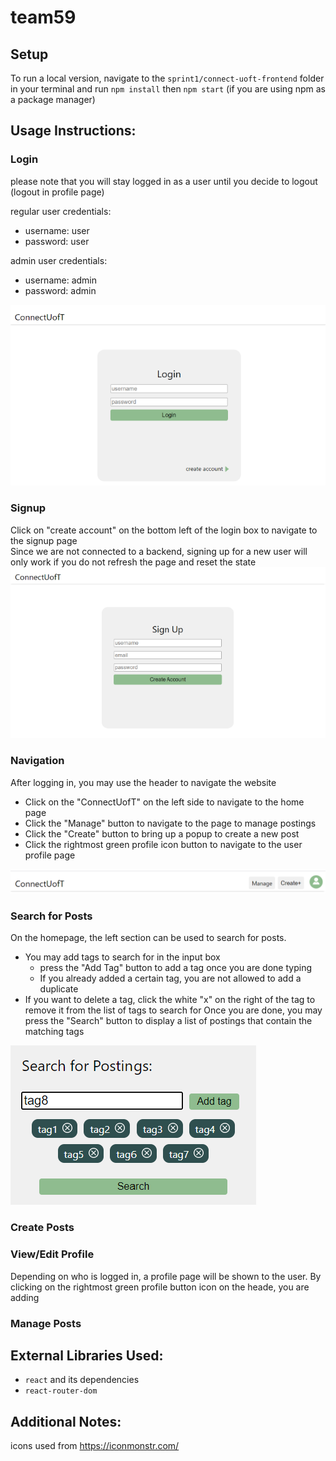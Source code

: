 # team59

## Setup
To run a local version, navigate to the `sprint1/connect-uoft-frontend` folder 
in your terminal and run `npm install` then `npm start` (if you are using npm as a package manager)

## Usage Instructions:

### Login
please note that you will stay logged in as a user until you decide to logout (logout in profile page)

regular user credentials:
* username: user
* password: user

admin user credentials: 
* username: admin
* password: admin

![login page screenshot](Files/screenshots_phase1/login.png)

### Signup
Click on "create account" on the bottom left of the login box to navigate to the signup page \
Since we are not connected to a backend, signing up for a new user will only work if you do not refresh the page 
and reset the state \
![sign up page screenshot](Files/screenshots_phase1/signup.png)

### Navigation
After logging in, you may use the header to navigate the website
* Click on the "ConnectUofT" on the left side to navigate to the home page
* Click the "Manage" button to navigate to the page to manage postings
* Click the "Create" button to bring up a popup to create a new post
* Click the rightmost green profile icon button to navigate to the user profile page

![website header screenshot](Files/screenshots_phase1/header.png)

### Search for Posts
On the homepage, the left section can be used to search for posts. 
* You may add tags to search for in the input box
    * press the "Add Tag" button to add a tag once you are done typing
    * If you already added a certain tag, you are not allowed to add a duplicate
* If you want to delete a tag, click the white "x" on the right of the tag to remove it 
  from the list of tags to search for 
Once you are done, you may press the "Search" button to display a list of postings that contain the matching tags
  
![search section screenshot](Files/screenshots_phase1/search.png)

### Create Posts


### View/Edit Profile
Depending on who is logged in, a profile page will be shown to the user.
By clicking on the rightmost green profile button icon on the heade,
you are adding
### Manage Posts

## External Libraries Used:
* `react` and its dependencies
* `react-router-dom`

## Additional Notes:
icons used from https://iconmonstr.com/
